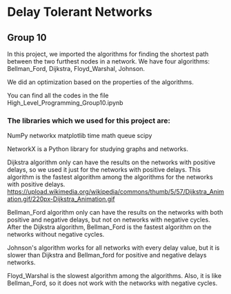# Delay Tolerant Networks
## Group 10

In this project, we imported the algorithms for finding the shortest path between the two furthest nodes in a network.
We have four algorithms: Bellman_Ford, Dijkstra, Floyd_Warshal, Johnson.

We did an optimization based on the properties of the algorithms.

You can find all the codes in the file High_Level_Programming_Group10.ipynb

### The libraries which we used for this project are:
NumPy
networkx
matplotlib
time
math
queue
scipy

NetworkX is a Python library for studying graphs and networks.


Dijkstra algorithm only can have the results on the networks with positive delays, so we used it just for the networks with positive delays. This algorithm is the fastest algorithm among the algorithms for the networks with positive delays.
https://upload.wikimedia.org/wikipedia/commons/thumb/5/57/Dijkstra_Animation.gif/220px-Dijkstra_Animation.gif

Bellman_Ford algorithm only can have the results on the networks with both positive and negative delays, but not on networks with negative cycles. After the Dijkstra algorithm, Bellman_Ford is the fastest algorithm on the networks without negative cycles.

Johnson's algorithm works for all networks with every delay value, but it is slower than Dijkstra and Bellman_ford for positive and negative delays networks.

Floyd_Warshal is the slowest algorithm among the algorithms. Also, it is like Bellman_Ford, so it does not work with the networks with negative cycles.


